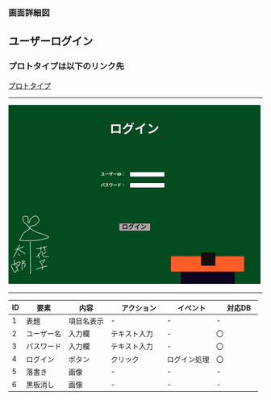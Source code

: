 ### 画面詳細図
## ユーザーログイン
### プロトタイプは以下のリンク先
[プロトタイプ](https://www.figma.com/file/EC6HJax9FH50cwnpwUmhDG/Untitled?node-id=10%3A16)
*****
<img src="../userlogin.png" width="500">

*****

| ID | 要素 | 内容　|　アクション　|　イベント　|　対応DB　|
|----|------|------|-------------|-----------|---------|
|1   |表題|項目名表示|-       |-         |-         |
|2   |ユーザー名|入力欄|テキスト入力|-         |〇|
|3   |パスワード|入力欄|テキスト入力|-|〇|
|4   |ログイン|ボタン|クリック|ログイン処理|〇|
|5   |落書き|画像|-|-|-|
|6   |黒板消し|画像|-|-|-|
